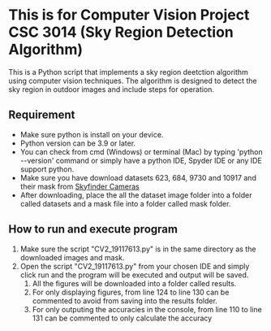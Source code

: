 # This is for Computer Vision Project CSC 3014 (Sky Region Detection Algorithm)
This is a Python script that implements a sky region deetction algorithm using 
computer vision techniques. The algorithm is designed to detect the sky region
in outdoor images and include steps for operation.

## Requirement
- Make sure python is install on your device. 
- Python version can be 3.9 or later. 
- You can check from cmd (Windows) or terminal (Mac) by typing 'python --version'
command or simply have a python IDE, Spyder IDE or any IDE support python.
- Make sure you have download datasets 623, 684, 9730 and 10917 and their mask from [Skyfinder Cameras](https://cs.valdosta.edu/~rpmihail/skyfinder/images/index.html)
- After downloading, place the all the dataset image folder into a folder called datasets and a mask file into a folder called mask folder.

## How to run and execute program
1. Make sure the script "CV2_19117613.py" is in the same directory as the downloaded images and mask.
2. Open the script "CV2_19117613.py" from your chosen IDE and simply click run and the program will be executed and output will be saved. 
    1. All the figures will be downloaded into a folder called results.
    2. For only displaying figures, from line 124 to line 130 can be commented to avoid from saving into the results folder. 
    3. For only outputing the accuracies in the console, from line 110 to line 131 can be commented to only calculate the accuracy


